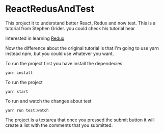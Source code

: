# ReactRedusAndTest

This project it to understand better React, Redux and now test.
This is a tutorial from Stephen Grider. you could check his tutorial hear 

Interested in learning [Redux](https://www.udemy.com/react-redux/)

Now the difference about the original tutorial is that I'm going to use yarn instead npm, but you could use whatever you want.

To run the project first you have install the dependecies

```
yarn install
```

To run the project 
```
yarn start
```

To run and watch the changes about test
```
yarn run test:watch
```

The project is a textarea that once you pressed the submit button it will create a list with the comments that you submitted.

